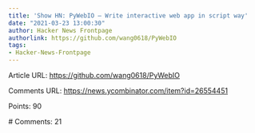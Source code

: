 ```yaml
---
title: 'Show HN: PyWebIO – Write interactive web app in script way'
date: "2021-03-23 13:00:30"
author: Hacker News Frontpage
authorlink: https://github.com/wang0618/PyWebIO
tags:
- Hacker-News-Frontpage
---
```


<p>Article URL: <a href="https://github.com/wang0618/PyWebIO">https://github.com/wang0618/PyWebIO</a></p>
<p>Comments URL: <a href="https://news.ycombinator.com/item?id=26554451">https://news.ycombinator.com/item?id=26554451</a></p>
<p>Points: 90</p>
<p># Comments: 21</p>
